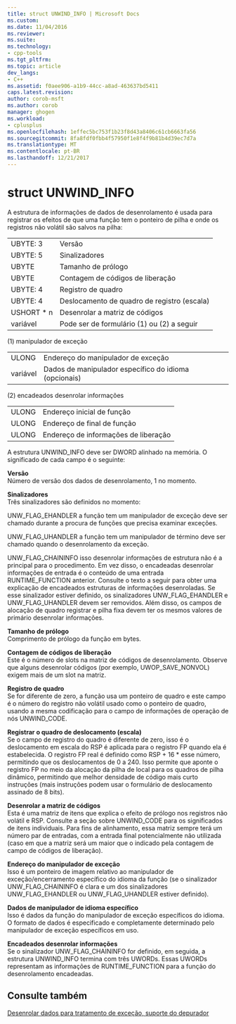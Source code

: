 ```yaml
---
title: struct UNWIND_INFO | Microsoft Docs
ms.custom: 
ms.date: 11/04/2016
ms.reviewer: 
ms.suite: 
ms.technology:
- cpp-tools
ms.tgt_pltfrm: 
ms.topic: article
dev_langs:
- C++
ms.assetid: f0aee906-a1b9-44cc-a8ad-463637bd5411
caps.latest.revision: 
author: corob-msft
ms.author: corob
manager: ghogen
ms.workload:
- cplusplus
ms.openlocfilehash: 1effec5bc753f1b23f8d43a8406c61cb6663fa56
ms.sourcegitcommit: 8fa8fdf0fbb4f57950f1e8f4f9b81b4d39ec7d7a
ms.translationtype: MT
ms.contentlocale: pt-BR
ms.lasthandoff: 12/21/2017
---
```

# <a name="struct-unwindinfo"></a>struct UNWIND_INFO
A estrutura de informações de dados de desenrolamento é usada para registrar os efeitos de que uma função tem o ponteiro de pilha e onde os registros não volátil são salvos na pilha:  
  
|||  
|-|-|  
|UBYTE: 3|Versão|  
|UBYTE: 5|Sinalizadores|  
|UBYTE|Tamanho de prólogo|  
|UBYTE|Contagem de códigos de liberação|  
|UBYTE: 4|Registro de quadro|  
|UBYTE: 4|Deslocamento de quadro de registro (escala)|  
|USHORT * n|Desenrolar a matriz de códigos|  
|variável|Pode ser de formulário (1) ou (2) a seguir|  
  
 (1) manipulador de exceção  
  
|||  
|-|-|  
|ULONG|Endereço do manipulador de exceção|  
|variável|Dados de manipulador específico do idioma (opcionais)|  
  
 (2) encadeados desenrolar informações  
  
|||  
|-|-|  
|ULONG|Endereço inicial de função|  
|ULONG|Endereço de final de função|  
|ULONG|Endereço de informações de liberação|  
  
 A estrutura UNWIND_INFO deve ser DWORD alinhado na memória. O significado de cada campo é o seguinte:  
  
 **Versão**  
 Número de versão dos dados de desenrolamento, 1 no momento.  
  
 **Sinalizadores**  
 Três sinalizadores são definidos no momento:  
  
 UNW_FLAG_EHANDLER a função tem um manipulador de exceção deve ser chamado durante a procura de funções que precisa examinar exceções.  
  
 UNW_FLAG_UHANDLER a função tem um manipulador de término deve ser chamado quando o desenrolamento da exceção.  
  
 UNW_FLAG_CHAININFO isso desenrolar informações de estrutura não é a principal para o procedimento. Em vez disso, o encadeadas desenrolar informações de entrada é o conteúdo de uma entrada RUNTIME_FUNCTION anterior. Consulte o texto a seguir para obter uma explicação de encadeados estruturas de informações desenroladas. Se esse sinalizador estiver definido, os sinalizadores UNW_FLAG_EHANDLER e UNW_FLAG_UHANDLER devem ser removidos. Além disso, os campos de alocação de quadro registrar e pilha fixa devem ter os mesmos valores de primário desenrolar informações.  
  
 **Tamanho de prólogo**  
 Comprimento de prólogo da função em bytes.  
  
 **Contagem de códigos de liberação**  
 Este é o número de slots na matriz de códigos de desenrolamento. Observe que alguns desenrolar códigos (por exemplo, UWOP_SAVE_NONVOL) exigem mais de um slot na matriz.  
  
 **Registro de quadro**  
 Se for diferente de zero, a função usa um ponteiro de quadro e este campo é o número do registro não volátil usado como o ponteiro de quadro, usando a mesma codificação para o campo de informações de operação de nós UNWIND_CODE.  
  
 **Registrar o quadro de deslocamento (escala)**  
 Se o campo de registro do quadro é diferente de zero, isso é o deslocamento em escala do RSP é aplicada para o registro FP quando ela é estabelecida. O registro FP real é definido como RSP + 16 * esse número, permitindo que os deslocamentos de 0 a 240. Isso permite que aponte o registro FP no meio da alocação da pilha de local para os quadros de pilha dinâmico, permitindo que melhor densidade de código mais curto instruções (mais instruções podem usar o formulário de deslocamento assinado de 8 bits).  
  
 **Desenrolar a matriz de códigos**  
 Esta é uma matriz de itens que explica o efeito de prólogo nos registros não volátil e RSP. Consulte a seção sobre UNWIND_CODE para os significados de itens individuais. Para fins de alinhamento, essa matriz sempre terá um número par de entradas, com a entrada final potencialmente não utilizada (caso em que a matriz será um maior que o indicado pela contagem de campo de códigos de liberação).  
  
 **Endereço do manipulador de exceção**  
 Isso é um ponteiro de imagem relativo ao manipulador de exceção/encerramento específico do idioma da função (se o sinalizador UNW_FLAG_CHAININFO é clara e um dos sinalizadores UNW_FLAG_EHANDLER ou UNW_FLAG_UHANDLER estiver definido).  
  
 **Dados de manipulador de idioma específico**  
 Isso é dados da função do manipulador de exceção específicos do idioma. O formato de dados é especificado e completamente determinado pelo manipulador de exceção específicos em uso.  
  
 **Encadeados desenrolar informações**  
 Se o sinalizador UNW_FLAG_CHAININFO for definido, em seguida, a estrutura UNWIND_INFO termina com três UWORDs.  Essas UWORDs representam as informações de RUNTIME_FUNCTION para a função do desenrolamento encadeadas.  
  
## <a name="see-also"></a>Consulte também  
 [Desenrolar dados para tratamento de exceção, suporte do depurador](../build/unwind-data-for-exception-handling-debugger-support.md)